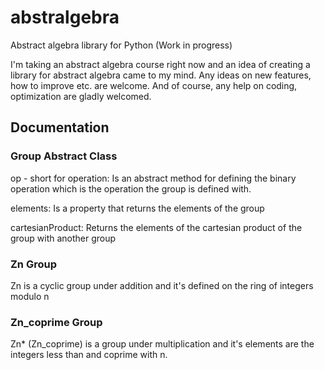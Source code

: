 # abstralgebra

Abstract algebra library for Python (Work in progress)

I'm taking an abstract algebra course right now and an idea of creating a library for abstract algebra came to my mind. Any ideas on new features, how to improve etc. are welcome. And of course, any help on coding, optimization are gladly welcomed.

## Documentation

### Group Abstract Class

op - short for operation:
    Is an abstract method for defining the binary operation which is the operation the group is defined with.

elements:
    Is a property that returns the elements of the group

cartesianProduct:
    Returns the elements of the cartesian product of the group with another group

### Zn Group

Zn is a cyclic group under addition and it's defined on the ring of integers modulo n

### Zn_coprime Group

Zn* (Zn_coprime) is a group under multiplication and it's elements are the integers less than and coprime with n.